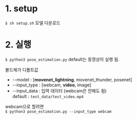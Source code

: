 # 1. setup
`$ sh setup.sh`
모델 다운로드

# 2. 실행
`$ python3 pose_estimation.py`
default는 동영상이 실행 됨.

볼드체가 디폴트값

* --model : [**movenet_lightning**, movenet_thunder, posenet]
* --input_type : [webcam, **video**, image]
* --input_data : 입력 데이터 (webcam은 안해도 됨)  
    default : `test_data/test_video.mp4`
    
webcam으로 할려면  
`$ python3 pose_estimation.py --input_type webcam`



